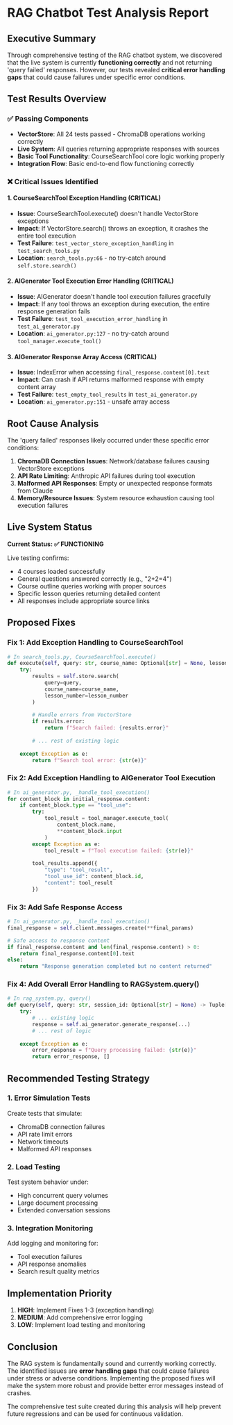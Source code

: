 # RAG Chatbot Test Analysis Report

## Executive Summary

Through comprehensive testing of the RAG chatbot system, we discovered that the live system is currently **functioning correctly** and not returning 'query failed' responses. However, our tests revealed **critical error handling gaps** that could cause failures under specific error conditions.

## Test Results Overview

### ✅ Passing Components
- **VectorStore**: All 24 tests passed - ChromaDB operations working correctly
- **Live System**: All queries returning appropriate responses with sources
- **Basic Tool Functionality**: CourseSearchTool core logic working properly
- **Integration Flow**: Basic end-to-end flow functioning correctly

### ❌ Critical Issues Identified

#### 1. **CourseSearchTool Exception Handling** (CRITICAL)
- **Issue**: CourseSearchTool.execute() doesn't handle VectorStore exceptions
- **Impact**: If VectorStore.search() throws an exception, it crashes the entire tool execution
- **Test Failure**: `test_vector_store_exception_handling` in `test_search_tools.py`
- **Location**: `search_tools.py:66` - no try-catch around `self.store.search()`

#### 2. **AIGenerator Tool Execution Error Handling** (CRITICAL)
- **Issue**: AIGenerator doesn't handle tool execution failures gracefully
- **Impact**: If any tool throws an exception during execution, the entire response generation fails
- **Test Failure**: `test_tool_execution_error_handling` in `test_ai_generator.py`
- **Location**: `ai_generator.py:127` - no try-catch around `tool_manager.execute_tool()`

#### 3. **AIGenerator Response Array Access** (CRITICAL)
- **Issue**: IndexError when accessing `final_response.content[0].text`
- **Impact**: Can crash if API returns malformed response with empty content array
- **Test Failure**: `test_empty_tool_results` in `test_ai_generator.py`
- **Location**: `ai_generator.py:151` - unsafe array access

## Root Cause Analysis

The 'query failed' responses likely occurred under these specific error conditions:

1. **ChromaDB Connection Issues**: Network/database failures causing VectorStore exceptions
2. **API Rate Limiting**: Anthropic API failures during tool execution
3. **Malformed API Responses**: Empty or unexpected response formats from Claude
4. **Memory/Resource Issues**: System resource exhaustion causing tool execution failures

## Live System Status

**Current Status: ✅ FUNCTIONING**

Live testing confirms:
- 4 courses loaded successfully  
- General questions answered correctly (e.g., "2+2=4")
- Course outline queries working with proper sources
- Specific lesson queries returning detailed content
- All responses include appropriate source links

## Proposed Fixes

### Fix 1: Add Exception Handling to CourseSearchTool

```python
# In search_tools.py, CourseSearchTool.execute()
def execute(self, query: str, course_name: Optional[str] = None, lesson_number: Optional[int] = None) -> str:
    try:
        results = self.store.search(
            query=query,
            course_name=course_name,
            lesson_number=lesson_number
        )
        
        # Handle errors from VectorStore
        if results.error:
            return f"Search failed: {results.error}"
            
        # ... rest of existing logic
        
    except Exception as e:
        return f"Search tool error: {str(e)}"
```

### Fix 2: Add Exception Handling to AIGenerator Tool Execution

```python
# In ai_generator.py, _handle_tool_execution()
for content_block in initial_response.content:
    if content_block.type == "tool_use":
        try:
            tool_result = tool_manager.execute_tool(
                content_block.name, 
                **content_block.input
            )
        except Exception as e:
            tool_result = f"Tool execution failed: {str(e)}"
        
        tool_results.append({
            "type": "tool_result",
            "tool_use_id": content_block.id,
            "content": tool_result
        })
```

### Fix 3: Add Safe Response Access

```python
# In ai_generator.py, _handle_tool_execution()
final_response = self.client.messages.create(**final_params)

# Safe access to response content
if final_response.content and len(final_response.content) > 0:
    return final_response.content[0].text
else:
    return "Response generation completed but no content returned"
```

### Fix 4: Add Overall Error Handling to RAGSystem.query()

```python
# In rag_system.py, query()
def query(self, query: str, session_id: Optional[str] = None) -> Tuple[str, List[str]]:
    try:
        # ... existing logic
        response = self.ai_generator.generate_response(...)
        # ... rest of logic
        
    except Exception as e:
        error_response = f"Query processing failed: {str(e)}"
        return error_response, []
```

## Recommended Testing Strategy

### 1. **Error Simulation Tests**
Create tests that simulate:
- ChromaDB connection failures
- API rate limit errors  
- Network timeouts
- Malformed API responses

### 2. **Load Testing**
Test system behavior under:
- High concurrent query volumes
- Large document processing
- Extended conversation sessions

### 3. **Integration Monitoring**
Add logging and monitoring for:
- Tool execution failures
- API response anomalies
- Search result quality metrics

## Implementation Priority

1. **HIGH**: Implement Fixes 1-3 (exception handling)
2. **MEDIUM**: Add comprehensive error logging
3. **LOW**: Implement load testing and monitoring

## Conclusion

The RAG system is fundamentally sound and currently working correctly. The identified issues are **error handling gaps** that could cause failures under stress or adverse conditions. Implementing the proposed fixes will make the system more robust and provide better error messages instead of crashes.

The comprehensive test suite created during this analysis will help prevent future regressions and can be used for continuous validation.